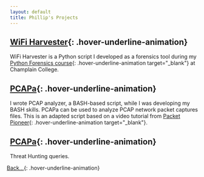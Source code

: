 ```yaml
---
layout: default
title: Phillip's Projects
---
```


## [WiFi Harvester](./wifiHarvester.md){: .hover-underline-animation}

WiFi Harvester is a Python script I developed as a forensics tool during my [Python Forensics course](https://classlist.champlain.edu/show/course/number/FOR_360){: .hover-underline-animation target="_blank"} at Champlain College.

## [PCAPa](./PCAPa.md){: .hover-underline-animation}

I wrote PCAP analyzer, a BASH-based script, while I was developing my BASH skills. PCAPa can be used to analyze PCAP network packet captures files. This is an adapted script based on a video tutorial from [Packet Pioneer](https://packetpioneer.com/about-me/){: .hover-underline-animation target="_blank"}.


## [PCAPa](./HuntQ.md){: .hover-underline-animation}

Threat Hunting queries.


<i class="fa-solid fa-backward" style="padding-right: 0.3em;margin-left: -0.9em;color: #8B0000;"></i>[Back...](./){: .hover-underline-animation}
